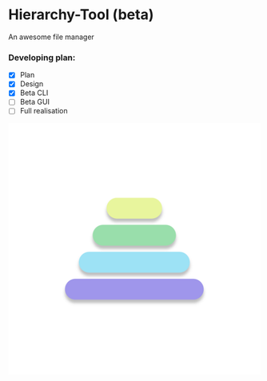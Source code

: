 # Hierarchy-Tool (beta)
An awesome file manager

### Developing plan:
- [x] Plan
- [x] Design
- [x] Beta CLI
- [ ] Beta GUI
- [ ] Full realisation

![logo image](https://github.com/programpro-ars/Hierarchy-Tool/blob/master/design/Hierarchy%20Tool.png)
